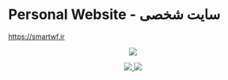 # Personal Website - سایت شخصی
https://smartwf.ir

<p align="center">
  <img src="https://user-images.githubusercontent.com/29660977/73615354-607c2a00-461c-11ea-9c11-d9777e3c92d6.png">
</p>

<p align="center">
  <a href="http://www.wtfpl.net" target="_blank">
      <img src="https://img.shields.io/badge/licence-WTFPL-e84a5f.svg?longCache=true&style=for-the-badge">
  </a>
  <a href="https://zarinp.al/smartwf" target="_blank">
    <img src="https://img.shields.io/badge/Donate-%E2%99%A5-17b978.svg?longCache=true&style=for-the-badge">
  </a>
</p>
